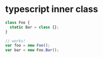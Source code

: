 # typescript inner class

```ts
class Foo {
  static Bar = class {};
}

// works!
var foo = new Foo();
var bar = new Foo.Bar();
```

